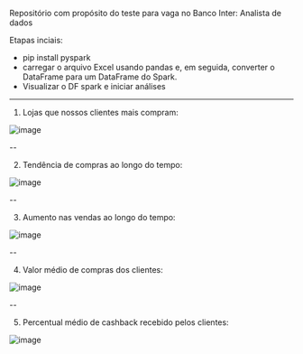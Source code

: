 Repositório com propósito do teste para vaga no Banco Inter: Analista de dados

Etapas inciais:

* pip install pyspark
* carregar o arquivo Excel usando pandas e, em seguida, converter o DataFrame para um DataFrame do Spark.
* Visualizar o DF spark e iniciar análises

----

1. Lojas que nossos clientes mais compram:

![image](https://github.com/user-attachments/assets/9d7bd868-02fd-4daf-a1d7-d3a423abec7c)

--

2. Tendência de compras ao longo do tempo:

![image](https://github.com/user-attachments/assets/dde3ea81-904f-4108-89cb-77becc8d099f)

--

3. Aumento nas vendas ao longo do tempo:

![image](https://github.com/user-attachments/assets/1e453c28-51b1-40db-bcde-b86180e5fc4a)

--

4. Valor médio de compras dos clientes:

![image](https://github.com/user-attachments/assets/48571f10-1d4b-4d5d-b9e7-3460780b364f)

--

5. Percentual médio de cashback recebido pelos clientes:

![image](https://github.com/user-attachments/assets/433e4560-744e-4f22-988b-137415454ef5)

